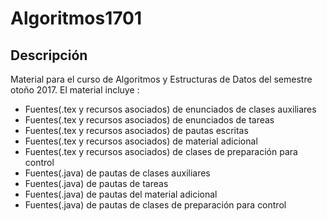 # Algoritmos1701

## Descripción

Material para el curso de Algoritmos y Estructuras de Datos del semestre otoño 2017.
El material incluye :
* Fuentes(.tex y recursos asociados) de enunciados de clases auxiliares
* Fuentes(.tex y recursos asociados) de enunciados de tareas
* Fuentes(.tex y recursos asociados) de pautas escritas 
* Fuentes(.tex y recursos asociados) de material adicional
* Fuentes(.tex y recursos asociados) de clases de preparación para control
* Fuentes(.java) de pautas de clases auxiliares
* Fuentes(.java) de pautas de tareas
* Fuentes(.java) de pautas del material adicional
* Fuentes(.java) de pautas de clases de preparación para control
